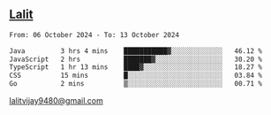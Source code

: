 ## [Lalit](https://lalit.sh)

<!--START_SECTION:waka-->

```txt
From: 06 October 2024 - To: 13 October 2024

Java         3 hrs 4 mins    ███████████▓░░░░░░░░░░░░░   46.12 %
JavaScript   2 hrs           ███████▓░░░░░░░░░░░░░░░░░   30.20 %
TypeScript   1 hr 13 mins    ████▓░░░░░░░░░░░░░░░░░░░░   18.27 %
CSS          15 mins         █░░░░░░░░░░░░░░░░░░░░░░░░   03.84 %
Go           2 mins          ▒░░░░░░░░░░░░░░░░░░░░░░░░   00.71 %
```

<!--END_SECTION:waka-->

lalitvijay9480@gmail.com
